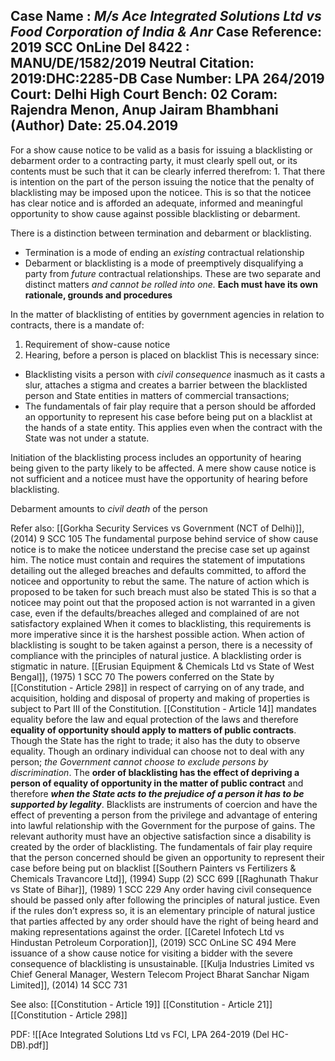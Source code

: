 Case Name : ***M/s Ace Integrated Solutions Ltd vs Food Corporation of India & Anr***
Case Reference: 2019 SCC OnLine Del 8422 : MANU/DE/1582/2019
Neutral Citation: 2019:DHC:2285-DB
Case Number: LPA 264/2019
Court: Delhi High Court
Bench: 02
Coram: Rajendra Menon, Anup Jairam Bhambhani (Author)
Date: 25.04.2019
- 
For a show cause notice to be valid as a basis for issuing a blacklisting or debarment order to a contracting party, it must clearly spell out, or its contents must be such that it can be clearly inferred therefrom:
	1. That there is intention on the part of the person issuing the notice that the penalty of blacklisting may be imposed upon the noticee.
	This is so that the noticee has clear notice and is afforded an adequate, informed and meaningful opportunity to show cause against possible blacklisting or debarment.

There is a distinction between termination and debarment or blacklisting.
- Termination is a mode of ending an *existing* contractual relationship
- Debarment or blacklisting is a mode of preemptively disqualifying a party from *future* contractual relationships.
These are two separate and distinct matters *and cannot be rolled into one.* **Each must have its own rationale, grounds and procedures** 

In the matter of blacklisting of entities by government agencies in relation to contracts, there is a mandate of:
1. Requirement of show-cause notice
2. Hearing, before a person is placed on blacklist
This is necessary since:
- Blacklisting visits a person with *civil consequence* inasmuch as it casts a slur, attaches a stigma and creates a barrier between the blacklisted person and State entities in matters of commercial transactions;
- The fundamentals of fair play require that a person should be afforded an opportunity to represent his case before being put on a blacklist at the hands of a state entity.
This applies even when the contract with the State was not under a statute.

Initiation of the blacklisting process includes an opportunity of hearing being given to the party likely to be affected.
A mere show cause notice is not sufficient and a noticee must have the opportunity of hearing before blacklisting.

Debarment amounts to *civil death* of the person 

Refer also:
[[Gorkha Security Services vs Government (NCT of Delhi)]], (2014) 9 SCC 105
	The fundamental purpose behind service of show cause notice is to make the noticee understand the precise case set up against him.
	The notice must contain and requires the statement of imputations detailing out the alleged breaches and defaults committed, to afford the noticee and opportunity to rebut the same.
		The nature of action which is proposed to be taken for such breach must also be stated
			This is so that a noticee may point out that the proposed action is not warranted in a given case, even if the defaults/breaches alleged and complained of are not satisfactory explained
				When it comes to blacklisting, this requirements is more imperative since it is the harshest possible action.
	When action of blacklisting is sought to be taken against a person, there is a necessity of compliance with the principles of natural justice.
	A blacklisting order is stigmatic in nature.
[[Erusian Equipment & Chemicals Ltd vs State of West Bengal]], (1975) 1 SCC 70
	The powers conferred on the State by [[Constitution - Article 298]] in respect of carrying on of any trade,  and acquisition, holding and disposal of property and making of properties is subject to Part III of the Constitution.
	[[Constitution - Article 14]] mandates equality before the law and equal protection of the laws and therefore **equality of opportunity should apply to matters of public contracts**.
		Though the State has the right to trade; it also has the duty to observe equality.
	Though an ordinary individual can choose not to deal with any person; *the Government cannot choose to exclude persons by discrimination*.
		The **order of blacklisting has the effect of depriving a person of equality of opportunity in the matter of public contract** and therefore ***when the State acts to the prejudice of a person it has to be supported by legality***.
	Blacklists are instruments of coercion and have the effect of preventing a person from the privilege and advantage of entering into lawful relationship with the Government for the purpose of gains.
		The relevant authority  must have an objective satisfaction since a disability is created by the order of blacklisting.
	The fundamentals of fair play require that the person concerned should be given an opportunity to represent their case before being put on blacklist
[[Southern Painters vs Fertilizers & Chemicals Travancore Ltd]], (1994) Supp (2) SCC 699
[[Raghunath Thakur vs State of Bihar]], (1989) 1 SCC 229
	Any order having civil consequence should be passed only after following the principles of natural justice.
	Even if the rules don’t express so, it is an elementary principle of natural justice that parties affected by any order should have the right of being heard and making representations against the order.
[[Caretel Infotech Ltd vs Hindustan Petroleum Corporation]], (2019) SCC OnLine SC 494
	Mere issuance of a show cause notice for visiting a bidder with the severe consequence of blacklisting is unsustainable.
[[Kulja Industries Limited vs Chief General Manager, Western Telecom Project Bharat Sanchar Nigam Limited]], (2014) 14 SCC 731


See also:
[[Constitution - Article 19]]
[[Constitution - Article 21]] 
[[Constitution - Article 298]]

PDF:
![[Ace Integrated Solutions Ltd vs FCI, LPA 264-2019 (Del HC-DB).pdf]]